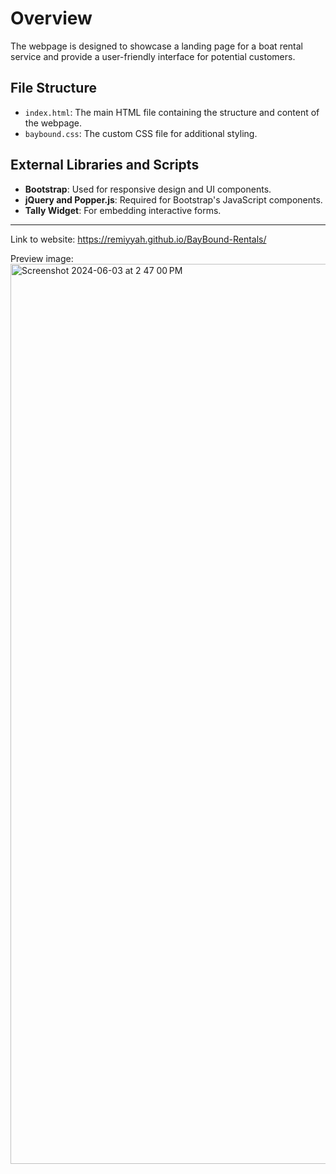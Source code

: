 

# Overview
 The webpage is designed to showcase a landing page for a boat rental service and provide a user-friendly interface for potential customers.

## File Structure
- `index.html`: The main HTML file containing the structure and content of the webpage.
- `baybound.css`: The custom CSS file for additional styling.



## External Libraries and Scripts
- **Bootstrap**: Used for responsive design and UI components.
- **jQuery and Popper.js**: Required for Bootstrap's JavaScript components.
- **Tally Widget**: For embedding interactive forms.

***
Link to website:
https://remiyyah.github.io/BayBound-Rentals/

Preview image:
<img width="1440" alt="Screenshot 2024-06-03 at 2 47 00 PM" src="https://github.com/Remiyyah/BayBound-Rentals/assets/116331106/6f607e97-4157-4a3e-9f1c-d24a766566c4">


